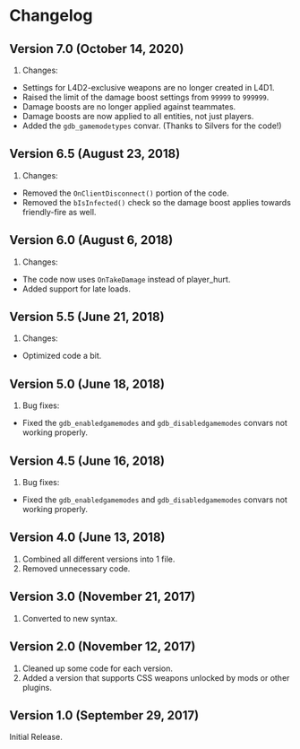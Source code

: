 # Changelog

## Version 7.0 (October 14, 2020)

1. Changes:

- Settings for L4D2-exclusive weapons are no longer created in L4D1.
- Raised the limit of the damage boost settings from `99999` to `999999`.
- Damage boosts are no longer applied against teammates.
- Damage boosts are now applied to all entities, not just players.
- Added the `gdb_gamemodetypes` convar. (Thanks to Silvers for the code!)

## Version 6.5 (August 23, 2018)

1. Changes:

- Removed the `OnClientDisconnect()` portion of the code.
- Removed the `bIsInfected()` check so the damage boost applies towards friendly-fire as well.

## Version 6.0 (August 6, 2018)

1. Changes:

- The code now uses `OnTakeDamage` instead of player_hurt.
- Added support for late loads.

## Version 5.5 (June 21, 2018)

1. Changes:

- Optimized code a bit.

## Version 5.0 (June 18, 2018)

1. Bug fixes:

- Fixed the `gdb_enabledgamemodes` and `gdb_disabledgamemodes` convars not working properly.

## Version 4.5 (June 16, 2018)

1. Bug fixes:

- Fixed the `gdb_enabledgamemodes` and `gdb_disabledgamemodes` convars not working properly.

## Version 4.0 (June 13, 2018)

1. Combined all different versions into 1 file.
2. Removed unnecessary code.

## Version 3.0 (November 21, 2017)

1. Converted to new syntax.

## Version 2.0 (November 12, 2017)

1. Cleaned up some code for each version.
2. Added a version that supports CSS weapons unlocked by mods or other plugins.

## Version 1.0 (September 29, 2017)

Initial Release.
